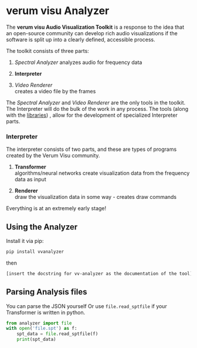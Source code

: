 # verum visu Analyzer

<!-- TODO: move content
move all the top content to verum-visu-toolkit/verum-visu parent repo
with the tool repos (/vvanalyzer, /renderer) and /libs repo as submodules
in /verum-visu repo, also write more about the ideas of the project -
the repo will pretty much be the project home page (in the OSS community)

TODO: create read_output_file
reads file, whether it's SPT or JSON; determines formats and returns the
parsed data in a dict

TODO: publish to pypi
TODO: create a demo Transformer (not template yet) in python
(as separate repos)
the transformer should use the new vvanalyzer.read_output_file
-->

The **verum visu Audio Visualization Toolkit** is a response to the idea
that an open-source community can develop rich audio visualizations if
the software is split up into a clearly defined, accessible process.

The toolkit consists of three parts:

1. *Spectral Analyzer*
    analyzes audio for frequency data

2. **Interpreter**

3. *Video Renderer*\
    creates a video file by the frames

The *Spectral Analyzer* and *Video Renderer* are the only tools in the
toolkit. The Interpreter will do the bulk of the work in any process.
The tools (along with the [libraries](todo)) , allow for the development
of specialized Interpreter parts.

### Interpreter
The interpreter consists of two parts, and these are types of programs
created by the Verum Visu community.

1. **Transformer**\
    algorithms/neural networks create visualization data from the
    frequency data as input

2. **Renderer**\
    draw the visualization data in some way - creates draw commands

Everything is at an extremely early stage!

## Using the Analyzer

Install it via pip:

```sh
pip install vvanalyzer
```

then

```sh
[insert the docstring for vv-analyzer as the documentation of the tool]
```

## Parsing Analysis files

You can parse the JSON yourself
Or use `file.read_sptfile` if your Transformer is written in python.

```py
from analyzer import file
with open('file.spt') as f:
    spt_data = file.read_sptfile(f)
    print(spt_data)
```
